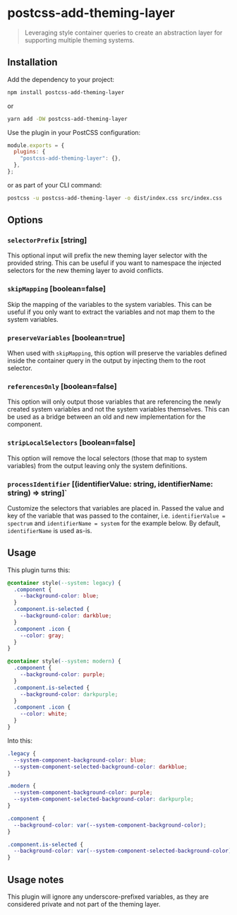 # postcss-add-theming-layer

> Leveraging style container queries to create an abstraction layer for supporting multiple theming systems.

## Installation

Add the dependency to your project:

```sh
npm install postcss-add-theming-layer
```

or

```sh
yarn add -DW postcss-add-theming-layer
```

Use the plugin in your PostCSS configuration:

```js
module.exports = {
  plugins: {
    "postcss-add-theming-layer": {},
  },
};
```

or as part of your CLI command:

```sh
postcss -u postcss-add-theming-layer -o dist/index.css src/index.css
```

## Options

### `selectorPrefix` [string]

This optional input will prefix the new theming layer selector with the provided string. This can be useful if you want to namespace the injected selectors for the new theming layer to avoid conflicts.

### `skipMapping` [boolean=false]

Skip the mapping of the variables to the system variables. This can be useful if you only want to extract the variables and not map them to the system variables.

### `preserveVariables` [boolean=true]

When used with `skipMapping`, this option will preserve the variables defined inside the container query in the output by injecting them to the root selector.

### `referencesOnly` [boolean=false]

This option will only output those variables that are referencing the newly created system variables and not the system variables themselves. This can be used as a bridge between an old and new implementation for the component.

### `stripLocalSelectors` [boolean=false]

This option will remove the local selectors (those that map to system variables) from the output leaving only the system definitions.

### `processIdentifier` [(identifierValue: string, identifierName: string) => string]`

Customize the selectors that variables are placed in. Passed the value and key of the variable that was passed to the container, i.e. `identifierValue = spectrum` and `identifierName = system` for the example below. By default, `identifierName` is used as-is.

## Usage

This plugin turns this:

```css
@container style(--system: legacy) {
  .component {
    --background-color: blue;
  }
  .component.is-selected {
    --background-color: darkblue;
  }
  .component .icon {
    --color: gray;
  }
}

@container style(--system: modern) {
  .component {
    --background-color: purple;
  }
  .component.is-selected {
    --background-color: darkpurple;
  }
  .component .icon {
    --color: white;
  }
}
```

Into this:

```css
.legacy {
  --system-component-background-color: blue;
  --system-component-selected-background-color: darkblue;
}

.modern {
  --system-component-background-color: purple;
  --system-component-selected-background-color: darkpurple;
}

.component {
  --background-color: var(--system-component-background-color);
}

.component.is-selected {
  --background-color: var(--system-component-selected-background-color);
}
```

## Usage notes

This plugin will ignore any underscore-prefixed variables, as they are considered private and not part of the theming layer.
